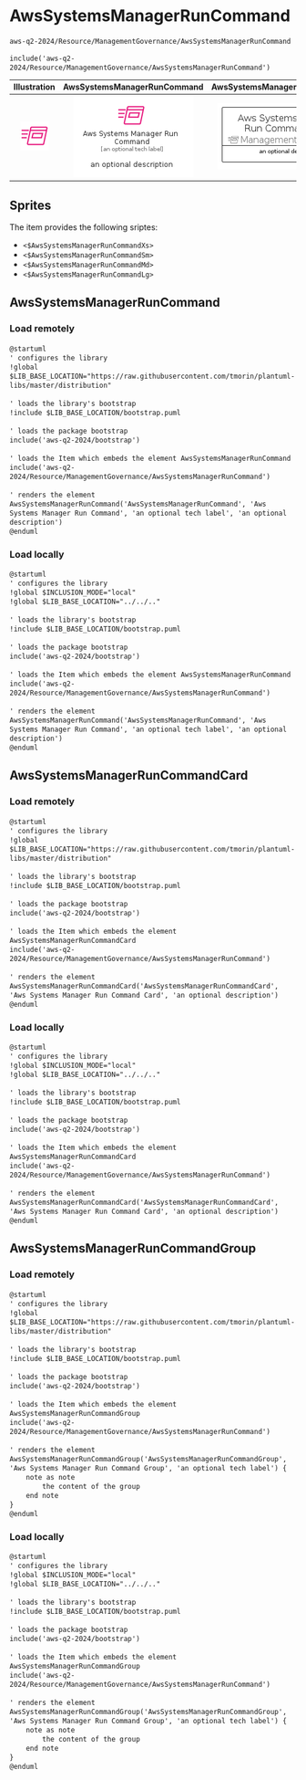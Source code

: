 # AwsSystemsManagerRunCommand


```text
aws-q2-2024/Resource/ManagementGovernance/AwsSystemsManagerRunCommand
```

```text
include('aws-q2-2024/Resource/ManagementGovernance/AwsSystemsManagerRunCommand')
```



| Illustration | AwsSystemsManagerRunCommand | AwsSystemsManagerRunCommandCard | AwsSystemsManagerRunCommandGroup |
| :---: | :---: | :---: | :---: |
| ![illustration for Illustration](../../../aws-q2-2024/Resource/ManagementGovernance/AwsSystemsManagerRunCommand.png) | ![illustration for AwsSystemsManagerRunCommand](../../../aws-q2-2024/Resource/ManagementGovernance/AwsSystemsManagerRunCommand.Local.png) | ![illustration for AwsSystemsManagerRunCommandCard](../../../aws-q2-2024/Resource/ManagementGovernance/AwsSystemsManagerRunCommandCard.Local.png) | ![illustration for AwsSystemsManagerRunCommandGroup](../../../aws-q2-2024/Resource/ManagementGovernance/AwsSystemsManagerRunCommandGroup.Local.png) |



## Sprites
The item provides the following sriptes:

- `<$AwsSystemsManagerRunCommandXs>`
- `<$AwsSystemsManagerRunCommandSm>`
- `<$AwsSystemsManagerRunCommandMd>`
- `<$AwsSystemsManagerRunCommandLg>`





## AwsSystemsManagerRunCommand

### Load remotely
```plantuml
@startuml
' configures the library
!global $LIB_BASE_LOCATION="https://raw.githubusercontent.com/tmorin/plantuml-libs/master/distribution"

' loads the library's bootstrap
!include $LIB_BASE_LOCATION/bootstrap.puml

' loads the package bootstrap
include('aws-q2-2024/bootstrap')

' loads the Item which embeds the element AwsSystemsManagerRunCommand
include('aws-q2-2024/Resource/ManagementGovernance/AwsSystemsManagerRunCommand')

' renders the element
AwsSystemsManagerRunCommand('AwsSystemsManagerRunCommand', 'Aws Systems Manager Run Command', 'an optional tech label', 'an optional description')
@enduml
```

### Load locally
```plantuml
@startuml
' configures the library
!global $INCLUSION_MODE="local"
!global $LIB_BASE_LOCATION="../../.."

' loads the library's bootstrap
!include $LIB_BASE_LOCATION/bootstrap.puml

' loads the package bootstrap
include('aws-q2-2024/bootstrap')

' loads the Item which embeds the element AwsSystemsManagerRunCommand
include('aws-q2-2024/Resource/ManagementGovernance/AwsSystemsManagerRunCommand')

' renders the element
AwsSystemsManagerRunCommand('AwsSystemsManagerRunCommand', 'Aws Systems Manager Run Command', 'an optional tech label', 'an optional description')
@enduml
```

## AwsSystemsManagerRunCommandCard

### Load remotely
```plantuml
@startuml
' configures the library
!global $LIB_BASE_LOCATION="https://raw.githubusercontent.com/tmorin/plantuml-libs/master/distribution"

' loads the library's bootstrap
!include $LIB_BASE_LOCATION/bootstrap.puml

' loads the package bootstrap
include('aws-q2-2024/bootstrap')

' loads the Item which embeds the element AwsSystemsManagerRunCommandCard
include('aws-q2-2024/Resource/ManagementGovernance/AwsSystemsManagerRunCommand')

' renders the element
AwsSystemsManagerRunCommandCard('AwsSystemsManagerRunCommandCard', 'Aws Systems Manager Run Command Card', 'an optional description')
@enduml
```

### Load locally
```plantuml
@startuml
' configures the library
!global $INCLUSION_MODE="local"
!global $LIB_BASE_LOCATION="../../.."

' loads the library's bootstrap
!include $LIB_BASE_LOCATION/bootstrap.puml

' loads the package bootstrap
include('aws-q2-2024/bootstrap')

' loads the Item which embeds the element AwsSystemsManagerRunCommandCard
include('aws-q2-2024/Resource/ManagementGovernance/AwsSystemsManagerRunCommand')

' renders the element
AwsSystemsManagerRunCommandCard('AwsSystemsManagerRunCommandCard', 'Aws Systems Manager Run Command Card', 'an optional description')
@enduml
```

## AwsSystemsManagerRunCommandGroup

### Load remotely
```plantuml
@startuml
' configures the library
!global $LIB_BASE_LOCATION="https://raw.githubusercontent.com/tmorin/plantuml-libs/master/distribution"

' loads the library's bootstrap
!include $LIB_BASE_LOCATION/bootstrap.puml

' loads the package bootstrap
include('aws-q2-2024/bootstrap')

' loads the Item which embeds the element AwsSystemsManagerRunCommandGroup
include('aws-q2-2024/Resource/ManagementGovernance/AwsSystemsManagerRunCommand')

' renders the element
AwsSystemsManagerRunCommandGroup('AwsSystemsManagerRunCommandGroup', 'Aws Systems Manager Run Command Group', 'an optional tech label') {
    note as note
        the content of the group
    end note
}
@enduml
```

### Load locally
```plantuml
@startuml
' configures the library
!global $INCLUSION_MODE="local"
!global $LIB_BASE_LOCATION="../../.."

' loads the library's bootstrap
!include $LIB_BASE_LOCATION/bootstrap.puml

' loads the package bootstrap
include('aws-q2-2024/bootstrap')

' loads the Item which embeds the element AwsSystemsManagerRunCommandGroup
include('aws-q2-2024/Resource/ManagementGovernance/AwsSystemsManagerRunCommand')

' renders the element
AwsSystemsManagerRunCommandGroup('AwsSystemsManagerRunCommandGroup', 'Aws Systems Manager Run Command Group', 'an optional tech label') {
    note as note
        the content of the group
    end note
}
@enduml
```

